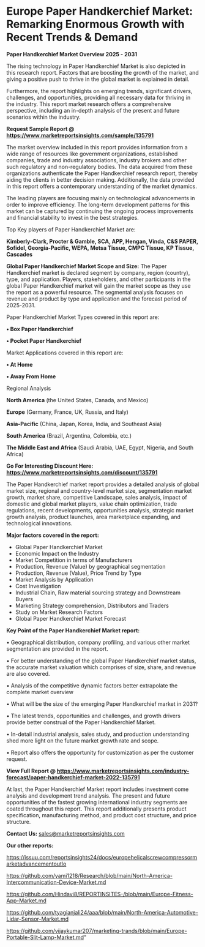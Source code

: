# Europe Paper Handkerchief Market: Remarking Enormous Growth with Recent Trends & Demand

<Strong> Paper Handkerchief Market Overview 2025 - 2031</strong>

The rising technology in Paper Handkerchief Market is also depicted in this research report. Factors that are boosting the growth of the market, and giving a positive push to thrive in the global market is explained in detail.

Furthermore, the report highlights on emerging trends, significant drivers, challenges, and opportunities, providing all necessary data for thriving in the industry. This report market research offers a comprehensive perspective, including an in-depth analysis of the present and future scenarios within the industry.

<strong>Request Sample Report @ <a href=https://www.marketreportsinsights.com/sample/135791>https://www.marketreportsinsights.com/sample/135791</a></strong>

The market overview included in this report provides information from a wide range of resources like government organizations, established companies, trade and industry associations, industry brokers and other such regulatory and non-regulatory bodies. The data acquired from these organizations authenticate the Paper Handkerchief research report, thereby aiding the clients in better decision making. Additionally, the data provided in this report offers a contemporary understanding of the market dynamics.

The leading players are focusing mainly on technological advancements in order to improve efficiency. The long-term development patterns for this market can be captured by continuing the ongoing process improvements and financial stability to invest in the best strategies.

Top Key players of Paper Handkerchief Market are:

<strong>Kimberly-Clark, Procter & Gamble, SCA, APP, Hengan, Vinda, C&S PAPER, Sofidel, Georgia-Pacific, WEPA, Metsa Tissue, CMPC Tissue, KP Tissue, Cascades</strong>

<strong><b>Global Paper Handkerchief Market Scope and Size:</b></strong>
The Paper Handkerchief market is declared segment by company, region (country), type, and application. Players, stakeholders, and other participants in the global Paper Handkerchief market will gain the market scope as they use the report as a powerful resource. The segmental analysis focuses on revenue and product by type and application and the forecast period of 2025-2031.

Paper Handkerchief Market Types covered in this report are:

<strong>• Box Paper Handkerchief

• Pocket Paper Handkerchief</strong>

Market Applications covered in this report are:

<strong>• At Home

• Away From Home</strong> 

Regional Analysis

<strong>North America</strong> (the United States, Canada, and Mexico)

<strong>Europe</strong> (Germany, France, UK, Russia, and Italy)

<strong>Asia-Pacific</strong> (China, Japan, Korea, India, and Southeast Asia)

<strong>South America</strong> (Brazil, Argentina, Colombia, etc.)

<strong>The Middle East and Africa</strong> (Saudi Arabia, UAE, Egypt, Nigeria, and South Africa)

<strong>Go For Interesting Discount Here: <a href=https://www.marketreportsinsights.com/discount/135791>https://www.marketreportsinsights.com/discount/135791</a></strong>

The Paper Handkerchief market report provides a detailed analysis of global market size, regional and country-level market size, segmentation market growth, market share, competitive Landscape, sales analysis, impact of domestic and global market players, value chain optimization, trade regulations, recent developments, opportunities analysis, strategic market growth analysis, product launches, area marketplace expanding, and technological innovations.

<strong><b>Major factors covered in the report:</b></strong>
<ul>
  <li>Global Paper Handkerchief Market </li>
  <li>Economic Impact on the Industry</li>
  <li>Market Competition in terms of Manufacturers</li>
  <li>Production, Revenue (Value) by geographical segmentation</li>
  <li>Production, Revenue (Value), Price Trend by Type</li>
  <li>Market Analysis by Application</li>
  <li>Cost Investigation</li>
  <li>Industrial Chain, Raw material sourcing strategy and Downstream Buyers</li>
  <li>Marketing Strategy comprehension, Distributors and Traders</li>
  <li>Study on Market Research Factors</li>
  <li>Global Paper Handkerchief Market Forecast</li>
</ul>

<strong><b>Key Point of the Paper Handkerchief Market report:</b></strong>

• Geographical distribution, company profiling, and various other market segmentation are provided in the report.

• For better understanding of the global Paper Handkerchief market status, the accurate market valuation which comprises of size, share, and revenue are also covered.

• Analysis of the competitive dynamic factors better extrapolate the complete market overview

• What will be the size of the emerging Paper Handkerchief market in 2031?

• The latest trends, opportunities and challenges, and growth drivers provide better construal of the Paper Handkerchief Market.

• In-detail industrial analysis, sales study, and production understanding shed more light on the future market growth rate and scope.

• Report also offers the opportunity for customization as per the customer request.

<strong><b>View Full Report @ <a href=https://www.marketreportsinsights.com/industry-forecast/paper-handkerchief-market-2022-135791>https://www.marketreportsinsights.com/industry-forecast/paper-handkerchief-market-2022-135791</a></b></strong>


At last, the Paper Handkerchief Market report includes investment come analysis and development trend analysis. The present and future opportunities of the fastest growing international industry segments are coated throughout this report. This report additionally presents product specification, manufacturing method, and product cost structure, and price structure.

<strong>Contact Us:</strong>
sales@marketreportsinsights.com

<strong>Our other reports:</strong>

<a href=https://issuu.com/reportsinsights24/docs/europehelicalscrewcompressormarketadvancementoutlo>https://issuu.com/reportsinsights24/docs/europehelicalscrewcompressormarketadvancementoutlo</a>

<a href=https://github.com/yami1218/Research/blob/main/North-America-Intercommunication-Device-Market.md>https://github.com/yami1218/Research/blob/main/North-America-Intercommunication-Device-Market.md</a>

<a href=https://github.com/Hindavi8/REPORTINSITES-/blob/main/Europe-Fitness-App-Market.md>https://github.com/Hindavi8/REPORTINSITES-/blob/main/Europe-Fitness-App-Market.md</a>

<a href=https://github.com/tyagianjali24/aaa/blob/main/North-America-Automotive-Lidar-Sensor-Market.md>https://github.com/tyagianjali24/aaa/blob/main/North-America-Automotive-Lidar-Sensor-Market.md</a>

<a href=https://github.com/vijaykumar207/marketing-trands/blob/main/Europe-Portable-Slit-Lamp-Market.md>https://github.com/vijaykumar207/marketing-trands/blob/main/Europe-Portable-Slit-Lamp-Market.md</a>"
